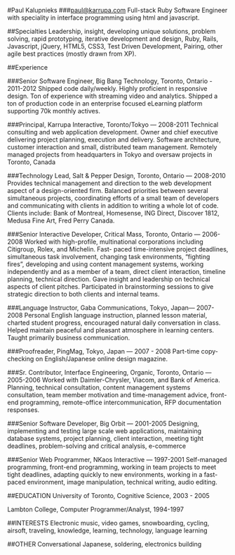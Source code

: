 #Paul Kalupnieks
###paul@karrupa.com
Full-stack Ruby Software Engineer with speciality in interface programming using html and javascript.

##Specialties
Leadership, insight, developing unique solutions, problem solving, rapid prototyping, iterative development and design, Ruby, Rails, Javascript, jQuery, HTML5, CSS3, Test Driven Development, Pairing, other agile best practices (mostly drawn from XP).

##Experience

###Senior Software Engineer, Big Bang Technology, Toronto, Ontario - 2011-2012
 Shipped code daily/weekly. Highly proficient in responsive design. Ton of experience with streaming video and analytics. Shipped a ton of production code in an enterprise focused eLearning platform supporting 70k monthly actives.

###Principal, Karrupa Interactive, Toronto/Tokyo — 2008-2011
Technical consulting and web application development. Owner and chief executive delivering project planning, execution and delivery. Software architecture, customer interaction and small, distributed team management. Remotely managed projects from headquarters in Tokyo and oversaw projects in Toronto, Canada

###Technology Lead, Salt & Pepper Design, Toronto, Ontario — 2008-2010
Provides technical management and direction to the web development aspect of a design-oriented firm. Balanced priorities between several simultaneous projects, coordinating efforts of a small team of developers and communicating with clients in addition to writing a whole lot of code. Clients include: Bank of Montreal, Homesense, ING Direct, Discover 1812, Medusa Fine Art, Fred Perry Canada.

###Senior Interactive Developer, Critical Mass, Toronto, Ontario — 2006-2008
Worked with high-profile, multinational corporations including Citigroup, Rolex, and Michelin. Fast- paced time-intensive project deadlines, simultaneous task involvement, changing task environments, “fighting fires”, developing and using content management systems, working independently and as a member of a team, direct client interaction, timeline planning, technical direction. Gave insight and leadership on technical aspects of client pitches. Participated in brainstorming sessions to give strategic direction to both clients and internal teams.

###Language Instructor, Gaba Communications, Tokyo, Japan— 2007-2008
Personal English language instruction, planned lesson material, charted student progress, encouraged natural daily conversation in class. Helped maintain peaceful and pleasant atmosphere in learning centers. Taught primarily business communication.

###Proofreader, PingMag, Tokyo, Japan — 2007 - 2008
Part-time copy-checking on English/Japanese online design magazine.

###Sr. Contributor, Interface Engineering, Organic, Toronto, Ontario — 2005-2006
Worked with Daimler-Chrysler, Viacom, and Bank of America. Planning, technical consultation, content management systems consultation, team member motivation and time-management advice, front-end programming, remote-office intercommunication, RFP documentation responses.

###Senior Software Developer, Big Orbit — 2001-2005
Designing, implementing and testing large scale web applications, maintaining database systems, project planning, client interaction, meeting tight deadlines, problem-solving and critical analysis, e-commerce

###Senior Web Programmer, NKaos Interactive — 1997-2001
Self-managed programming, front-end programming, working in team projects to meet tight deadlines, adapting quickly to new environments, working in a fast-paced environment, image manipulation, technical writing, audio editing.

##EDUCATION
University of Toronto, Cognitive Science, 2003 - 2005

Lambton College, Computer Programmer/Analyst, 1994-1997

##INTERESTS
Electronic music, video games, snowboarding, cycling, airsoft, traveling, knowledge, learning, technology, language learning

##OTHER
Conversational Japanese, soldering, electronics building
